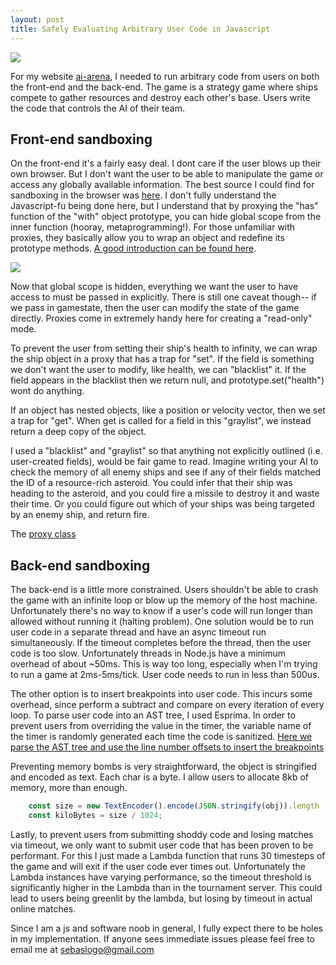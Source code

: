 ```yaml
---
layout: post
title: Safely Evaluating Arbitrary User Code in Javascript
---
```


![](https://media.istockphoto.com/photos/programming-source-code-abstract-background-picture-id1047259374?k=20&m=1047259374&s=612x612&w=0&h=pt3XbBvrmiYgoYmVzsaUeXtV8vw_jJI9Ly8P7AL6Qig=)

For my website [ai-arena](https://www.ai-arena.com), I needed to run arbitrary code from users on both the front-end and the back-end. The game is a strategy game where ships compete to gather resources and destroy each other's base. Users write the code that controls the AI of their team. 

## Front-end sandboxing

On the front-end it's a fairly easy deal. I dont care if the user blows up their own browser. But I don't want the user to be able to manipulate the game or access any globally available information. The best source I could find for sandboxing in the browser was [here](https://blog.risingstack.com/writing-a-javascript-framework-sandboxed-code-evaluation/). I don't fully understand the Javascript-fu being done here, but I understand that by proxying the "has" function of the "with" object prototype, you can hide global scope from the inner function (hooray, metaprogramming!). For those unfamiliar with proxies, they basically allow you to wrap an object and redefine its prototype methods. [A good introduction can be found here](https://javascript.info/proxy).  

![](https://miro.medium.com/max/1160/1*IVX9LweZl8QtrllSOaJDRw.png)

Now that global scope is hidden, everything we want the user to have access to must be passed in explicitly. There is still one caveat though-- if we pass in gamestate, then the user can modify the state of the game directly. Proxies come in extremely handy here for creating a "read-only" mode. 

To prevent the user from setting their ship's health to infinity, we can wrap the ship object in a proxy that has a trap for "set". If the field is something we don't want the user to modify, like health, we can "blacklist" it. If the field appears in the blacklist then we return null, and prototype.set("health") wont do anything.  

If an object has nested objects, like a position or velocity vector, then we set a trap for "get". When get is called for a field in this "graylist", we instead return a deep copy of the object.  

I used a "blacklist" and "graylist" so that anything not explicitly outlined (i.e. user-created fields), would be fair game to read. Imagine writing your AI to check the memory of all enemy ships and see if any of their fields matched the ID of a resource-rich asteroid. You could infer that their ship was heading to the asteroid, and you could fire a missile to destroy it and waste their time. Or you could figure out which of your ships was being targeted by an enemy ship, and return fire.

The [proxy class](https://github.com/pickles976/ai-arena/blob/main/src/objectProxies.ts)

## Back-end sandboxing

The back-end is a little more constrained. Users shouldn't be able to crash the game with an infinite loop or blow up the memory of the host machine. Unfortunately there's no way to know if a user's code will run longer than allowed without running it (halting problem). One solution would be to run user code in a separate thread and have an async timeout run simultaneously. If the timeout completes before the thread, then the user code is too slow. Unfortunately threads in Node.js have a minimum overhead of about ~50ms. This is way too long, especially when I'm trying to run a game at 2ms-5ms/tick. User code needs to run in less than 500us.  

The other option is to insert breakpoints into user code. This incurs some overhead, since perform a subtract and compare on every iteration of every loop. To parse user code into an AST tree, I used Esprima. In order to prevent users from overriding the value in the timer, the variable name of the timer is randomly generated each time the code is sanitized. [Here we parse the AST tree and use the line number offsets to insert the breakpoints](https://github.com/pickles976/ai-arena-ladder/blob/main/game_server/sanitizeCode.js)  

Preventing memory bombs is very straightforward, the object is stringified and encoded as text. Each char is a byte. I allow users to allocate 8kb of memory, more than enough.

```Javascript
    const size = new TextEncoder().encode(JSON.stringify(obj)).length
    const kiloBytes = size / 1024;
```

Lastly, to prevent users from submitting shoddy code and losing matches via timeout, we only want to submit user code that has been proven to be performant. For this I just made a Lambda function that runs 30 timesteps of the game and will exit if the user code ever times out. Unfortunately the Lambda instances have varying performance, so the timeout threshold is significantly higher in the Lambda than in the tournament server. This could lead to users being greenlit by the lambda, but losing by timeout in actual online matches.  

Since I am a js and software noob in general, I fully expect there to be holes in my implementation. If anyone sees immediate issues please feel free to email me at sebaslogo@gmail.com